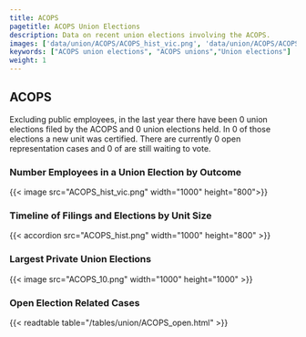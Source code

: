 ```yaml
---
title: ACOPS
pagetitle: ACOPS Union Elections
description: Data on recent union elections involving the ACOPS.
images: ['data/union/ACOPS/ACOPS_hist_vic.png', 'data/union/ACOPS/ACOPS_hist_size.png', 'data/union/ACOPS/ACOPS_10.png']
keywords: ["ACOPS union elections", "ACOPS unions","Union elections"]
weight: 1
---
```

##  ACOPS

Excluding public employees, in the last year there have been 0 union elections filed by the ACOPS and 0 union elections held. In 0 of those elections a new unit was certified. There are currently 0 open representation cases and 0 of are still waiting to vote.

### Number Employees in a Union Election by Outcome
{{< image src="ACOPS_hist_vic.png" width="1000" height="800">}}

### Timeline of Filings and Elections by Unit Size
{{< accordion src="ACOPS_hist.png" width="1000" height="800" >}}

### Largest Private Union Elections
{{< image src="ACOPS_10.png" width="1000" height="1000"  >}}

### Open Election Related Cases
{{< readtable table="/tables/union/ACOPS_open.html" >}}


